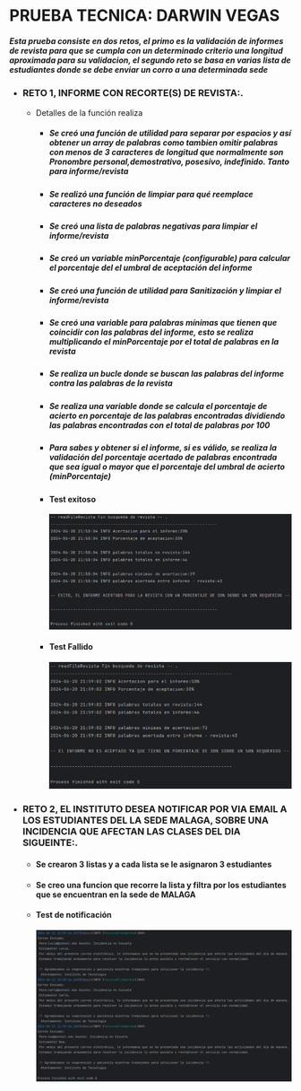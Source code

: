# PRUEBA TECNICA: DARWIN VEGAS
##### Esta prueba consiste en dos retos, el primo es la validación de informes de revista para que se cumpla con un determinado criterio una longitud aproximada para su validacion, el segundo reto se basa en varias lista de estudiantes donde se debe enviar un corro a una determinada sede
    
* ### **RETO 1, INFORME CON RECORTE(S) DE REVISTA:**.
  * Detalles de la función realiza
    * ##### Se creó una función de utilidad para separar por espacios y así obtener un array de palabras como tambien omitir palabras con menos de 3 caracteres de longitud que normalmente son Pronombre personal,demostrativo, posesivo,  indefinido. Tanto para informe/revista
    * ##### Se realizó una función de limpiar para qué reemplace caracteres no deseados  
    * ##### Se creó una lista de palabras negativas para limpiar el informe/revista
    * ##### Se creó un variable minPorcentaje (configurable) para calcular el porcentaje del el umbral de aceptación del informe
    * ##### Se creó una función de utilidad para Sanitización y limpiar el informe/revista
    * ##### Se creó una variable para palabras mínimas que tienen que coincidir con las palabras del informe, esto se realiza multiplicando el minPorcentaje por el total de palabras en la revista
    * ##### Se realiza un bucle donde se buscan las palabras del informe contra las palabras de la revista
    * ##### Se realiza una variable donde se calcula el porcentaje de acierto en porcentaje de las palabras encontradas dividiendo las palabras encontradas con el total de palabras por 100
    * ##### Para sabes y obtener si el informe, si es válido, se realiza la validación del porcentaje acertado de palabras encontrada que sea igual o mayor que el porcentaje del umbral de acierto (minPorcentaje)
    * #### Test exitoso
      <img src="src/main/resources/img/informe acertado.png" alt="img">
    * #### Test Fallido
      <img src="src/main/resources/img/informe no acertado.png" alt="img">

* ### **RETO 2, EL INSTITUTO DESEA NOTIFICAR POR VIA EMAIL A LOS ESTUDIANTES DEL LA SEDE MALAGA, SOBRE UNA INCIDENCIA QUE AFECTAN LAS CLASES DEL DIA SIGUEINTE:**.
  * #### Se crearon 3 listas y a cada lista se le asignaron 3 estudiantes
  * #### Se creo una funcion que recorre la lista y filtra por los estudiantes que se encuentran en la sede de MALAGA
  * #### Test de notificación
    <img src="src/main/resources/img/envio de correo por incidencia.png" alt="img">
    
